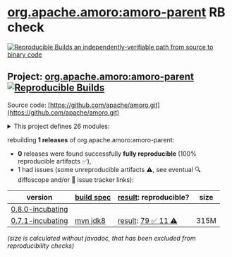 [org.apache.amoro:amoro-parent](https://central.sonatype.com/artifact/org.apache.amoro/amoro-parent/versions) RB check
=======

[![Reproducible Builds](https://reproducible-builds.org/images/logos/rb.svg) an independently-verifiable path from source to binary code](https://reproducible-builds.org/)

## Project: [org.apache.amoro:amoro-parent](https://central.sonatype.com/artifact/org.apache.amoro/amoro-parent/versions) [![Reproducible Builds](https://img.shields.io/endpoint?url=https://raw.githubusercontent.com/jvm-repo-rebuild/reproducible-central/master/content/org/apache/amoro/badge.json)](https://github.com/jvm-repo-rebuild/reproducible-central/blob/master/content/org/apache/amoro/README.md)

Source code: [https://github.com/apache/amoro.git](https://github.com/apache/amoro.git)

<details><summary>This project defines 26 modules:</summary>

* [org.apache.amoro:amoro-ams](https://central.sonatype.com/artifact/org.apache.amoro/amoro-ams/overview)
* [org.apache.amoro:amoro-ams-api](https://central.sonatype.com/artifact/org.apache.amoro/amoro-ams-api/overview)
* [org.apache.amoro:amoro-ams-metrics](https://central.sonatype.com/artifact/org.apache.amoro/amoro-ams-metrics/overview)
* [org.apache.amoro:amoro-ams-optimizer](https://central.sonatype.com/artifact/org.apache.amoro/amoro-ams-optimizer/overview)
* [org.apache.amoro:amoro-core](https://central.sonatype.com/artifact/org.apache.amoro/amoro-core/overview)
* [org.apache.amoro:amoro-mixed-format](https://central.sonatype.com/artifact/org.apache.amoro/amoro-mixed-format/overview)
* [org.apache.amoro:amoro-mixed-format-flink](https://central.sonatype.com/artifact/org.apache.amoro/amoro-mixed-format-flink/overview)
* [org.apache.amoro:amoro-mixed-format-flink-1.15](https://central.sonatype.com/artifact/org.apache.amoro/amoro-mixed-format-flink-1.15/overview)
* [org.apache.amoro:amoro-mixed-format-flink-1.16](https://central.sonatype.com/artifact/org.apache.amoro/amoro-mixed-format-flink-1.16/overview)
* [org.apache.amoro:amoro-mixed-format-flink-1.17](https://central.sonatype.com/artifact/org.apache.amoro/amoro-mixed-format-flink-1.17/overview)
* [org.apache.amoro:amoro-mixed-format-flink-common](https://central.sonatype.com/artifact/org.apache.amoro/amoro-mixed-format-flink-common/overview)
* [org.apache.amoro:amoro-mixed-format-flink-common-format](https://central.sonatype.com/artifact/org.apache.amoro/amoro-mixed-format-flink-common-format/overview)
* [org.apache.amoro:amoro-mixed-format-flink-common-iceberg-bridge](https://central.sonatype.com/artifact/org.apache.amoro/amoro-mixed-format-flink-common-iceberg-bridge/overview)
* [org.apache.amoro:amoro-mixed-format-flink-runtime-1.15](https://central.sonatype.com/artifact/org.apache.amoro/amoro-mixed-format-flink-runtime-1.15/overview)
* [org.apache.amoro:amoro-mixed-format-flink-runtime-1.16](https://central.sonatype.com/artifact/org.apache.amoro/amoro-mixed-format-flink-runtime-1.16/overview)
* [org.apache.amoro:amoro-mixed-format-flink-runtime-1.17](https://central.sonatype.com/artifact/org.apache.amoro/amoro-mixed-format-flink-runtime-1.17/overview)
* [org.apache.amoro:amoro-mixed-format-hive](https://central.sonatype.com/artifact/org.apache.amoro/amoro-mixed-format-hive/overview)
* [org.apache.amoro:amoro-mixed-format-spark](https://central.sonatype.com/artifact/org.apache.amoro/amoro-mixed-format-spark/overview)
* [org.apache.amoro:amoro-mixed-format-spark-3-common](https://central.sonatype.com/artifact/org.apache.amoro/amoro-mixed-format-spark-3-common/overview)
* [org.apache.amoro:amoro-mixed-format-spark-3.2](https://central.sonatype.com/artifact/org.apache.amoro/amoro-mixed-format-spark-3.2/overview)
* [org.apache.amoro:amoro-mixed-format-spark-3.3](https://central.sonatype.com/artifact/org.apache.amoro/amoro-mixed-format-spark-3.3/overview)
* [org.apache.amoro:amoro-mixed-format-spark-runtime-3.2](https://central.sonatype.com/artifact/org.apache.amoro/amoro-mixed-format-spark-runtime-3.2/overview)
* [org.apache.amoro:amoro-mixed-format-spark-runtime-3.3](https://central.sonatype.com/artifact/org.apache.amoro/amoro-mixed-format-spark-runtime-3.3/overview)
* [org.apache.amoro:amoro-optimizer-common](https://central.sonatype.com/artifact/org.apache.amoro/amoro-optimizer-common/overview)
* [org.apache.amoro:amoro-optimizer-standalone](https://central.sonatype.com/artifact/org.apache.amoro/amoro-optimizer-standalone/overview)
* [org.apache.amoro:amoro-parent](https://central.sonatype.com/artifact/org.apache.amoro/amoro-parent/overview)
</details>

rebuilding **1 releases** of org.apache.amoro:amoro-parent:
- **0** releases were found successfully **fully reproducible** (100% reproducible artifacts :white_check_mark:),
- 1 had issues (some unreproducible artifacts :warning:, see eventual :mag: diffoscope and/or :memo: issue tracker links):

| version | [build spec](/BUILDSPEC.md) | [result](https://reproducible-builds.org/docs/jvm/): reproducible? | size |
| -- | --------- | ------ | -- |
| [0.8.0-incubating](https://central.sonatype.com/artifact/org.apache.amoro/amoro-parent/0.8.0-incubating/pom) | | | |
| [0.7.1-incubating](https://central.sonatype.com/artifact/org.apache.amoro/amoro-parent/0.7.1-incubating/pom) | [mvn jdk8](amoro-0.7.1-incubating.buildspec) | [result](amoro-parent-0.7.1-incubating.buildinfo): [79 :white_check_mark:  11 :warning:](amoro-parent-0.7.1-incubating.buildcompare) | 315M |

<i>(size is calculated without javadoc, that has been excluded from reproducibility checks)</i>
